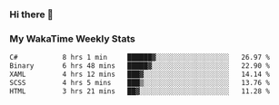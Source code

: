 ### Hi there 👋

<!--
**royschrauwen/royschrauwen** is a ✨ _special_ ✨ repository because its `README.md` (this file) appears on your GitHub profile.

Here are some ideas to get you started:

- 🔭 I’m currently working on ...
- 🌱 I’m currently learning ...
- 👯 I’m looking to collaborate on ...
- 🤔 I’m looking for help with ...
- 💬 Ask me about ...
- 📫 How to reach me: ...
- 😄 Pronouns: ...
- ⚡ Fun fact: ...
-->


### My WakaTime Weekly Stats
<!--START_SECTION:waka-->

```txt
C#           8 hrs 1 min     ██████▓░░░░░░░░░░░░░░░░░░   26.97 %
Binary       6 hrs 48 mins   █████▓░░░░░░░░░░░░░░░░░░░   22.90 %
XAML         4 hrs 12 mins   ███▓░░░░░░░░░░░░░░░░░░░░░   14.14 %
SCSS         4 hrs 5 mins    ███▒░░░░░░░░░░░░░░░░░░░░░   13.76 %
HTML         3 hrs 21 mins   ██▓░░░░░░░░░░░░░░░░░░░░░░   11.28 %
```

<!--END_SECTION:waka-->

